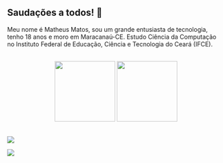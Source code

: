 ## Saudações a todos! 👋

Meu nome é Matheus Matos, sou um grande entusiasta de tecnologia, tenho 18 anos e moro em Maracanaú-CE. Estudo Ciência da Computação no Instituto Federal de Educação, Ciência e Tecnologia do Ceará (IFCE).



<br>

<!-- GITHUB STATUS -->
<div align="center">
  <img height="140em" src="https://github-readme-stats.vercel.app/api?username=Matheusmatos2916&show_icons=true&theme=dracula&include_all_commits=true&count_private=true"/>
  <img height="140em" src="https://github-readme-stats.vercel.app/api/top-langs/?username=Matheusmatos2916&layout=compact&langs_count=7&theme=dracula"/>

  <!-- TEMAS: dark, radical, merko, gruvbox, tokyonight, onedark, cobalt, synthwave, highcontrast, dracula -->
</div>

<br>

<!-- REDES SOCIAIS -->
<div align="left">
 

  <a href="https://www.linkedin.com/in/matheus-matos-b478871b9/" target="_blank"><img src="https://is3-ssl.mzstatic.com/image/thumb/Purple126/v4/69/fe/d7/69fed716-fe70-9b1e-3701-4128f6333f58/AppIcon-0-1x_U007emarketing-0-7-0-85-220.png/16x16bb.png" target="_blank"></a>  
  
  ![](https://visitor-badge.glitch.me/badge?page_id=Matheusmatos2916)
</div>



